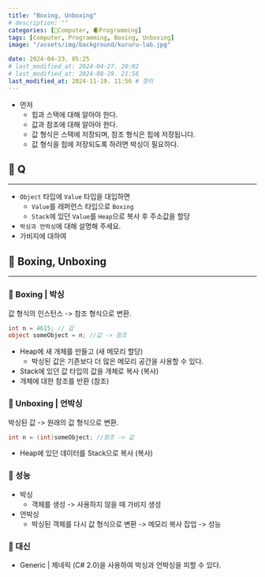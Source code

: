 ```yaml
---
title: "Boxing, Unboxing"
# description: ""
categories: [💫Computer, 🌒Programming]
tags: [Computer, Programming, Boxing, Unboxing]
image: "/assets/img/background/kururu-lab.jpg"

date: 2024-04-23. 05:25
# last_modified_at: 2024-04-27. 20:02
# last_modified_at: 2024-08-29. 21:56
last_modified_at: 2024-11-19. 11:56 # 정리
---
```


- 먼저
  - 힙과 스택에 대해 알아야 한다.
  - 값과 참조에 대해 알아야 한다.
  - 값 형식은 스택에 저장되며, 참조 형식은 힙에 저장됩니다.
  - 값 형식을 힙에 저장되도록 하려면 박싱이 필요하다.

## 💫 Q

---

- `Object` 타입에 `Value` 타입을 대입하면
  - `Value`를 레퍼런스 타입으로 `Boxing`
  - `Stack`에 있던 `Value`를 `Heap`으로 복사 후 주소값을 할당
- `박싱과 언박싱`에 대해 설명해 주세요.
- 가비지에 대하여

## 💫 Boxing, Unboxing

---

### 🫧 Boxing | 박싱

값 형식의 인스턴스 -> 참조 형식으로 변환.  

```cs
int n = 4615; // 값
object someObject = n; //값 -> 참조
```

- Heap에 새 개체를 만들고 (새 메모리 할당)
  - 박싱된 값은 기존보다 더 많은 메모리 공간을 사용할 수 있다.
- Stack에 있던 값 타입의 값을 개체로 복사 (복사)
- 개체에 대한 참조를 반환 (참조)

### 🫧 Unboxing | 언박싱

박싱된 값 -> 원래의 값 형식으로 변환.

```cs
int n = (int)someObject; //참조 -> 값
```

- Heap에 있던 데이터를 Stack으로 복사 (복사)

### 🫧 성능

- 박싱
  - 객체를 생성 -> 사용하지 않을 때 가비지 생성
- 언박싱
  - 박싱된 객체를 다시 값 형식으로 변환 -> 메모리 복사 잡업 -> 성능

### 🫧 대신

- Generic \| 제네릭 (C# 2.0)을 사용하여 박싱과 언박싱을 피할 수 있다.
